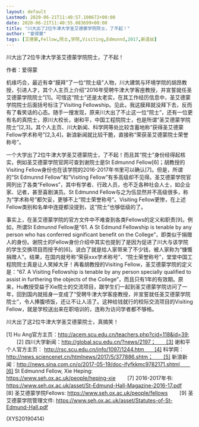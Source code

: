 ```yaml
---
layout: default
Lastmod: 2020-06-21T11:40:57.100672+00:00
date: 2020-06-21T11:40:55.083699+00:00
title: "川大出了2位牛津大学圣艾德蒙学院院士，了不起！"
author: "爱得蒙"
tags: [艾德蒙,Fellow,院士,学院,Visiting,Edmunnd,2017,新语丝]
---
```


川大出了2位牛津大学圣艾德蒙学院院士，了不起！

作者：爱得蒙

机缘巧合，最近有幸“膜拜”了一位“院士级”人物，川大建筑与环境学院的胡昂教授，引进人才，其个人主页上介绍“2016年受聘牛津大学客座教授，并宣誓就任圣艾德蒙学院院士”[1]。可惜这“院士”还是太老实，在其工作经历信息中，圣艾德蒙学院院士后面括号标注了Visiting Fellowship。见此，我这膜拜就没拜下去，反而有了看笑话的心态。随手一搜发现，原来川大出了不止这一位“院士”，还有一位更有名的真院士，原川大校长，谢和平，中国工程院院士，也是所谓“圣艾德蒙学院院士”[2,3]。其个人主页、川大新闻、科学网等处比较含蓄地称“获得圣艾德蒙Fellow学术称号”[2,3,4]，新浪新闻就比较干脆，直接称“荣获圣艾德蒙院士荣誉称号”。

一个大学出了2位牛津大学圣艾德蒙院士，了不起！而且其“院士”身份经得起核实，例如圣艾德蒙学院官网可查到谢院士是St Edmunnd Fellow[6]；胡教授的Visiting Fellow身份也在该学院的2016-2017年书里可以确认[7]。但是，所谓的“St Edmunnd Fellow”和”Visiting Fellow”有多高级却不见得。圣艾德蒙学院官网列出了各类“Fellows”，其中有学者、行政人员，也不乏各种社会人士，如企业家、记者，甚至喜剧演员。St Edmunnd Fellow与之为伍显然并不高级很多，称为“学术称号”都欠妥，更够不上“院士荣誉称号”。Visiting Fellow更惨，在上述Fellow类别和名单中连提都没提到，这“院士”也够低级的了。

事实上，在圣艾德蒙学院的官方文件中不难查到各类Fellows的定义和职责[9]。例如，所谓St Edmunnd Fellow是“61. A St Edmund Fellowship is tenable by any person who has conferred significant benefit on the College”，即类似于捐赠人的身份。谢院士的Fellow身份介绍中其实也提到了是因为促进了川大与该学院的学生交换项目而授予的[6]。说白了就是给人家带来了不少钱，被人家称为“慷慨捐赠人”。结果，在国内就号称“荣获xxx学术称号”、“院士荣誉称号”，堂堂中国工程院院士真是让人笑掉大牙！再看胡教授的Visiting Fellow，圣艾德蒙学院的定义是：“67. A Visiting Fellowship is tenable by any person specially qualified to assist in furthering the objects of the College”，而且只有1年的有效期。原来，Hu教授受益于Xie院士的交流项目，跟学生们一起到圣艾德蒙学院访问了一年，回到国内就摇身一变成了“受聘牛津大学客座教授，并宣誓就任圣艾德蒙学院院士”，令人捧腹喷饭，还让不让人活了。这种给钱就行的校际交流项目的Visiting Fellow，就是学校送出来在职培训的，连称为访问学者都不够格。

川大出了这2位牛津大学圣艾德蒙院士，真搞笑！

[1] Hu Ang官方主页：http://acem.scu.edu.cn/teachers.php?cid=118&id=39; 　　[2] 四川大学新闻：http://global.scu.edu.cn/?news/2197；　　[3] 谢和平个人官方主页： http://rsc.scu.edu.cn/info/1097/1244.htm　　[4] 科学网：http://news.sciencenet.cn/htmlnews/2017/5/377886.shtm；　　[5] 新浪新闻：http://news.sina.com.cn/o/2017-05-19/doc-ifyfkkmc9782171.shtml　　[6] St Edmunnd Fellow, Xie Heping: https://www.seh.ox.ac.uk/people/heping-xie 　　[7] 2016-2017年书: https://www.seh.ox.ac.uk/asset/St-Edmund-Hall-Magazine-2016-17.pdf 　　[8] 圣艾德蒙学院Fellows: https://www.seh.ox.ac.uk/people/fellows 　　[9] 圣艾德蒙学院管理文件: https://www.seh.ox.ac.uk/asset/Statutes-of-St-Edmund-Hall.pdf

(XYS20190414)

